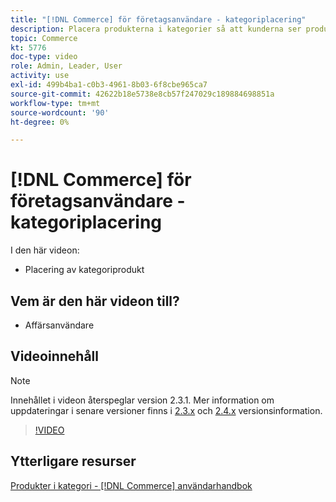 ```yaml
---
title: "[!DNL Commerce] för företagsanvändare - kategoriplacering"
description: Placera produkterna i kategorier så att kunderna ser produkterna överst som du vill att de ska se.
topic: Commerce
kt: 5776
doc-type: video
role: Admin, Leader, User
activity: use
exl-id: 499b4ba1-c0b3-4961-8b03-6f8cbe965ca7
source-git-commit: 42622b18e5738e8cb57f247029c189884698851a
workflow-type: tm+mt
source-wordcount: '90'
ht-degree: 0%

---
```


# [!DNL Commerce] för företagsanvändare - kategoriplacering

I den här videon:

- Placering av kategoriprodukt

## Vem är den här videon till?

- Affärsanvändare

## Videoinnehåll

>[!NOTE]
>
>Innehållet i videon återspeglar version 2.3.1. Mer information om uppdateringar i senare versioner finns i [ 2.3.x](https://devdocs.magento.com/guides/v2.3/release-notes/bk-release-notes.html) och [2.4.x](https://devdocs.magento.com/guides/v2.4/release-notes/bk-release-notes.html) versionsinformation.

>[!VIDEO](https://video.tv.adobe.com/v/36187?quality=12&learn=on)

## Ytterligare resurser

[Produkter i kategori - [!DNL Commerce] användarhandbok](https://docs.magento.com/user-guide/catalog/categories-category-products.html)
